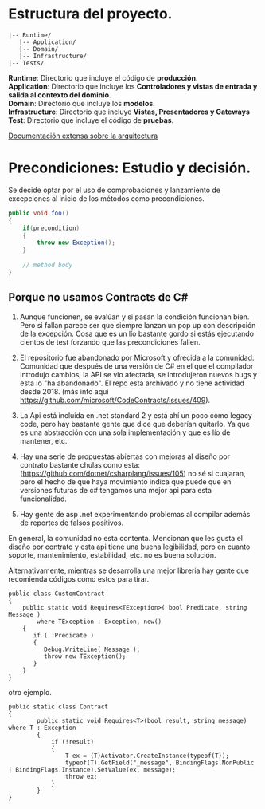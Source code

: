 # Estructura del proyecto.
```
|-- Runtime/  
   |-- Application/  
   |-- Domain/  
   |-- Infrastructure/  
|-- Tests/    
```

**Runtime**: Directorio que incluye el código de **producción**.   
**Application**: Directorio que incluye los **Controladores y vistas de entrada y salida al contexto del dominio**.  
**Domain**: Directorio que incluye los **modelos**.  
**Infrastructure**: Directorio que incluye **Vistas, Presentadores y Gateways**  
**Test**: Directorio que incluye el código de **pruebas**.  

[Documentación extensa sobre la arquitectura](https://github.com/USantaTecla-game-uno/requirements/tree/main/Docs/Architecture#correspondencia-con-mv)



# Precondiciones: Estudio y decisión.

Se decide optar por el uso de comprobaciones y lanzamiento de excepciones al inicio de los métodos como precondiciones.

```cs
public void foo() 
{
    if(precondition) 
    {
        throw new Exception();
    }
    
    // method body
}
```

## Porque no usamos Contracts de C#
1. Aunque funcionen, se evalúan y si pasan la condición funcionan bien. Pero si fallan parece ser que siempre lanzan un pop up con descripción de la excepción. Cosa que es un lío bastante gordo si estás ejecutando cientos de test forzando que las precondiciones fallen.

2. El repositorio fue abandonado por Microsoft y ofrecida a la comunidad. Comunidad que después de una versión de C# en el que el compilador introdujo cambios, la API se vio afectada, se introdujeron nuevos bugs y esta lo "ha abandonado". El repo está archivado y no tiene actividad desde 2018. (más info aquí https://github.com/microsoft/CodeContracts/issues/409).

3. La Api está incluida en .net standard 2 y está ahí un poco como legacy code, pero hay bastante gente que dice que deberían quitarlo. Ya que es una abstracción con una sola implementación y que es lío de mantener, etc.

4. Hay una serie de propuestas abiertas con mejoras al diseño por contrato bastante chulas como esta: (https://github.com/dotnet/csharplang/issues/105) no sé si cuajaran, pero el hecho de que haya movimiento indica que puede que en versiones futuras de c# tengamos una mejor api para esta funcionalidad.

5. Hay gente de asp .net experimentando problemas al compilar además de reportes de falsos positivos.

En general, la comunidad no esta contenta. Mencionan que les gusta el diseño por contrato y esta api tiene una buena legibilidad, pero en cuanto soporte, mantenimiento, estabilidad, etc. no es buena solución.

Alternativamente, mientras se desarrolla una mejor libreria hay gente que recomienda códigos como estos para tirar.

```
public class CustomContract
{
    public static void Requires<TException>( bool Predicate, string Message )
        where TException : Exception, new()
    {
       if ( !Predicate )
       {
          Debug.WriteLine( Message );
          throw new TException();
       }
    }
}  
```

otro ejemplo.
```
public static class Contract
{
        public static void Requires<T>(bool result, string message) where T : Exception
        {
            if (!result)
            {
                T ex = (T)Activator.CreateInstance(typeof(T));
                typeof(T).GetField("_message", BindingFlags.NonPublic | BindingFlags.Instance).SetValue(ex, message);
                throw ex;
            }
        }
}
```
